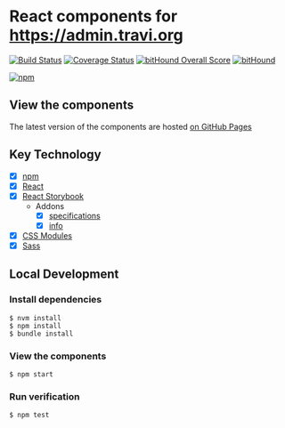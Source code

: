 # React components for https://admin.travi.org

[![Build Status](https://img.shields.io/travis/travi/admin.travi.org-components.svg?style=flat)](https://travis-ci.org/travi/admin.travi.org-components)
[![Coverage Status](http://img.shields.io/coveralls/travi/admin.travi.org-components.svg?style=flat)](https://coveralls.io/r/travi/admin.travi.org-components?branch=master)
[![bitHound Overall Score](https://www.bithound.io/github/travi/admin.travi.org-components/badges/score.svg)](https://www.bithound.io/github/travi/admin.travi.org-components)
[![bitHound](https://img.shields.io/bithound/dependencies/github/travi/admin.travi.org-components.svg?maxAge=2592000)](https://www.bithound.io/github/travi/admin.travi.org-components)

[![npm](https://img.shields.io/npm/v/@travi/admin.travi.org-components.svg?maxAge=2592000)](https://www.npmjs.com/package/@travi/admin.travi.org-components)

## View the components

The latest version of the components are hosted [on GitHub Pages](https://travi.github.io/admin.travi.org-components)

## Key Technology
- [x] [npm](https://npmjs.com)
- [x] [React](https://facebook.github.io/react/)
- [x] [React Storybook](https://github.com/kadirahq/react-storybook)
    * Addons
        - [x] [specifications](https://github.com/mthuret/storybook-addon-specifications)
        - [x] [info](https://github.com/kadirahq/react-storybook-addon-info)
- [x] [CSS Modules](https://github.com/css-modules/css-modules)
- [x] [Sass](http://sass-lang.com/)

## Local Development

### Install dependencies

```
$ nvm install
$ npm install
$ bundle install
```

### View the components
```
$ npm start
```

### Run verification
```
$ npm test
```
